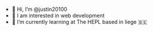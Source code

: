 - 👋 Hi, I’m @justin20100
- 👀 I am interested in web development
- 🌱 I’m currently learning at The HEPL based in liege 🇧🇪
